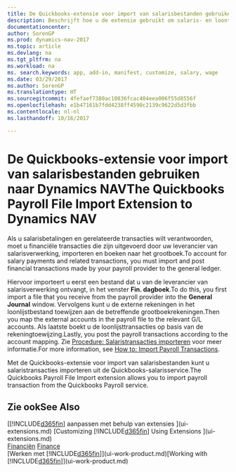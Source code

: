 ```yaml
---
title: De Quickbooks-extensie voor import van salarisbestanden gebruiken
description: Beschrijft hoe u de extensie gebruikt om salaris- en loontransacties te importeren uit de salarisservice van Quickbooks.
documentationcenter: 
author: SorenGP
ms.prod: dynamics-nav-2017
ms.topic: article
ms.devlang: na
ms.tgt_pltfrm: na
ms.workload: na
ms. search.keywords: app, add-in, manifest, customize, salary, wage
ms.date: 03/29/2017
ms.author: SorenGP
ms.translationtype: HT
ms.sourcegitcommit: 4fefaef7380ac10836fcac404eea006f55d8556f
ms.openlocfilehash: e1b47161b7fdd4238ff4590c2139c9622d5d3fbb
ms.contentlocale: nl-nl
ms.lasthandoff: 10/16/2017

---
```

# <a name="the-quickbooks-payroll-file-import-extension-to-dynamics-nav"></a><span data-ttu-id="cf80e-103">De Quickbooks-extensie voor import van salarisbestanden gebruiken naar Dynamics NAV</span><span class="sxs-lookup"><span data-stu-id="cf80e-103">The Quickbooks Payroll File Import Extension to Dynamics NAV</span></span>
<span data-ttu-id="cf80e-104">Als u salarisbetalingen en gerelateerde transacties wilt verantwoorden, moet u financiële transacties die zijn uitgevoerd door uw leverancier van salarisverwerking, importeren en boeken naar het grootboek.</span><span class="sxs-lookup"><span data-stu-id="cf80e-104">To account for salary payments and related transactions, you must import and post financial transactions made by your payroll provider to the general ledger.</span></span>

<span data-ttu-id="cf80e-105">Hiervoor importeert u eerst een bestand dat u van de leverancier van salarisverwerking ontvangt, in het venster **Fin. dagboek**.</span><span class="sxs-lookup"><span data-stu-id="cf80e-105">To do this, you first import a file that you receive from the payroll provider into the **General Journal** window.</span></span> <span data-ttu-id="cf80e-106">Vervolgens kunt u de externe rekeningen in het loonlijstbestand toewijzen aan de betreffende grootboekrekeningen.</span><span class="sxs-lookup"><span data-stu-id="cf80e-106">Then you map the external accounts in the payroll file to the relevant G/L accounts.</span></span> <span data-ttu-id="cf80e-107">Als laatste boekt u de loonlijsttransacties op basis van de rekeningtoewijzing.</span><span class="sxs-lookup"><span data-stu-id="cf80e-107">Lastly, you post the payroll transactions according to the account mapping.</span></span> <span data-ttu-id="cf80e-108">Zie [Procedure: Salaristransacties importeren](finance-how-import-payroll-transactions.md) voor meer informatie.</span><span class="sxs-lookup"><span data-stu-id="cf80e-108">For more information, see [How to: Import Payroll Transactions](finance-how-import-payroll-transactions.md).</span></span>

<span data-ttu-id="cf80e-109">Met de Quickbooks-extensie voor import van salarisbestanden kunt u salaristransacties importeren uit de Quickbooks-salarisservice.</span><span class="sxs-lookup"><span data-stu-id="cf80e-109">The Quickbooks Payroll File Import extension allows you to import payroll transaction from the Quickbooks Payroll service.</span></span>

## <a name="see-also"></a><span data-ttu-id="cf80e-110">Zie ook</span><span class="sxs-lookup"><span data-stu-id="cf80e-110">See Also</span></span>
<span data-ttu-id="cf80e-111">[[!INCLUDE[d365fin](includes/d365fin_md.md)] aanpassen met behulp van extensies ](ui-extensions.md)  </span><span class="sxs-lookup"><span data-stu-id="cf80e-111">[Customizing [!INCLUDE[d365fin](includes/d365fin_md.md)] Using Extensions ](ui-extensions.md)  </span></span>  
<span data-ttu-id="cf80e-112">[Financiën](finance.md)  </span><span class="sxs-lookup"><span data-stu-id="cf80e-112">[Finance](finance.md)  </span></span>  
<span data-ttu-id="cf80e-113">[Werken met [!INCLUDE[d365fin](includes/d365fin_md.md)]](ui-work-product.md)</span><span class="sxs-lookup"><span data-stu-id="cf80e-113">[Working with [!INCLUDE[d365fin](includes/d365fin_md.md)]](ui-work-product.md)</span></span>

